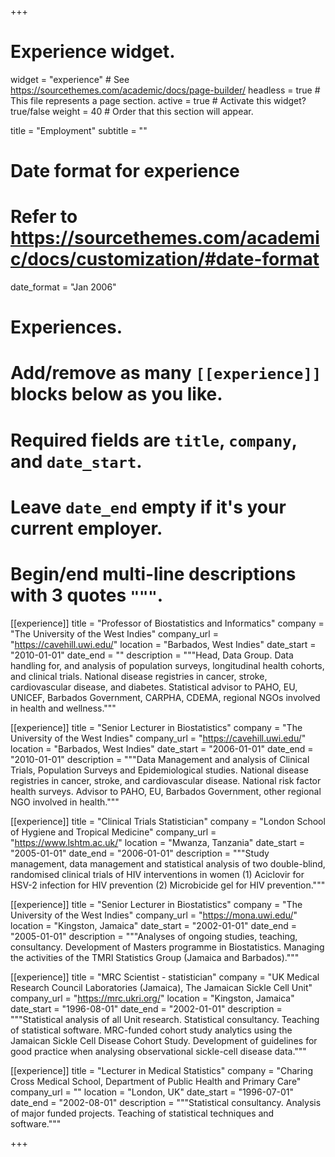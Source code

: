 +++
# Experience widget.
widget = "experience"  # See https://sourcethemes.com/academic/docs/page-builder/
headless = true  # This file represents a page section.
active = true  # Activate this widget? true/false
weight = 40  # Order that this section will appear.

title = "Employment"
subtitle = ""

# Date format for experience
#   Refer to https://sourcethemes.com/academic/docs/customization/#date-format
date_format = "Jan 2006"

# Experiences.
#   Add/remove as many `[[experience]]` blocks below as you like.
#   Required fields are `title`, `company`, and `date_start`.
#   Leave `date_end` empty if it's your current employer.
#   Begin/end multi-line descriptions with 3 quotes `"""`.
[[experience]]
  title = "Professor of Biostatistics and Informatics"
  company = "The University of the West Indies"
  company_url = "https://cavehill.uwi.edu/"
  location = "Barbados, West Indies"
  date_start = "2010-01-01"
  date_end = ""
  description = """Head, Data Group. Data handling for, and analysis of population surveys, longitudinal health cohorts, and clinical trials. National disease registries in cancer, stroke, cardiovascular disease, and diabetes. Statistical advisor to PAHO, EU, UNICEF, Barbados Government, CARPHA, CDEMA, regional NGOs involved in health and wellness."""

[[experience]]
  title = "Senior Lecturer in Biostatistics"
  company = "The University of the West Indies"
  company_url = "https://cavehill.uwi.edu/"
  location = "Barbados, West Indies"
  date_start = "2006-01-01"
  date_end = "2010-01-01"
  description = """Data Management and analysis of Clinical Trials, Population Surveys and Epidemiological studies. National disease registries in cancer, stroke, and cardiovascular disease. National risk factor health surveys. Advisor to PAHO, EU, Barbados Government, other regional NGO involved in health."""

[[experience]]
  title = "Clinical Trials Statistician"
  company = "London School of Hygiene and Tropical Medicine"
  company_url = "https://www.lshtm.ac.uk/"
  location = "Mwanza, Tanzania"
  date_start = "2005-01-01"
  date_end = "2006-01-01"
  description = """Study management, data management and statistical analysis of two double-blind, randomised clinical trials of HIV interventions in women (1) Aciclovir for HSV-2 infection for HIV prevention (2) Microbicide gel for HIV prevention."""

[[experience]]
  title = "Senior Lecturer in Biostatistics"
  company = "The University of the West Indies"
  company_url = "https://mona.uwi.edu/"
  location = "Kingston, Jamaica"
  date_start = "2002-01-01"
  date_end = "2005-01-01"
  description = """Analyses of ongoing studies, teaching, consultancy. Development of Masters programme in Biostatistics. Managing the activities of the TMRI Statistics Group (Jamaica and Barbados)."""

[[experience]]
  title = "MRC Scientist - statistician"
  company = "UK Medical Research Council Laboratories (Jamaica), The Jamaican Sickle Cell Unit"
  company_url = "https://mrc.ukri.org/"
  location = "Kingston, Jamaica"
  date_start = "1996-08-01"
  date_end = "2002-01-01"
  description = """Statistical analysis of all Unit research. Statistical consultancy. Teaching of statistical software. MRC-funded cohort study analytics using the Jamaican Sickle Cell Disease Cohort Study. Development of guidelines for good practice when analysing observational sickle-cell disease data."""

[[experience]]
  title = "Lecturer in Medical Statistics"
  company = "Charing Cross Medical School, Department of Public Health and Primary Care"
  company_url = ""
  location = "London, UK"
  date_start = "1996-07-01"
  date_end = "2002-08-01"
  description = """Statistical consultancy. Analysis of major funded projects. Teaching of statistical techniques and software."""

+++
